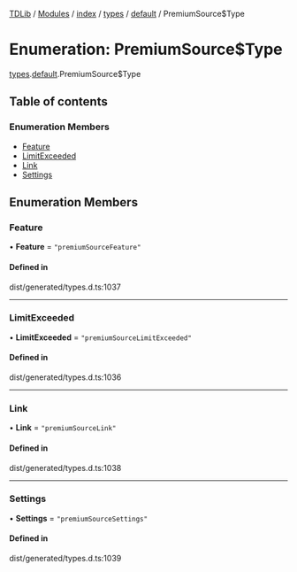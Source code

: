 [TDLib](../README.md) / [Modules](../modules.md) / [index](../modules/index.md) / [types](../modules/index.types.md) / [default](../modules/index.types.default.md) / PremiumSource$Type

# Enumeration: PremiumSource$Type

[types](../modules/index.types.md).[default](../modules/index.types.default.md).PremiumSource$Type

## Table of contents

### Enumeration Members

- [Feature](index.types.default.PremiumSource_Type.md#feature)
- [LimitExceeded](index.types.default.PremiumSource_Type.md#limitexceeded)
- [Link](index.types.default.PremiumSource_Type.md#link)
- [Settings](index.types.default.PremiumSource_Type.md#settings)

## Enumeration Members

### Feature

• **Feature** = ``"premiumSourceFeature"``

#### Defined in

dist/generated/types.d.ts:1037

___

### LimitExceeded

• **LimitExceeded** = ``"premiumSourceLimitExceeded"``

#### Defined in

dist/generated/types.d.ts:1036

___

### Link

• **Link** = ``"premiumSourceLink"``

#### Defined in

dist/generated/types.d.ts:1038

___

### Settings

• **Settings** = ``"premiumSourceSettings"``

#### Defined in

dist/generated/types.d.ts:1039
